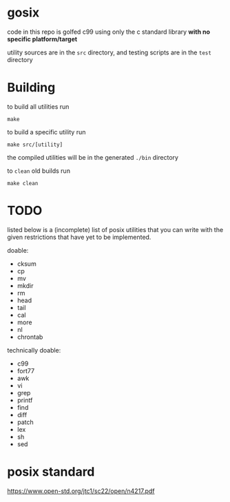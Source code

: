 # gosix
code in this repo is golfed c99 using only the c standard library **with no specific platform/target**

utility sources are in the `src` directory, and testing scripts are in the `test` directory

# Building
to build all utilities run
```
make
```

to build a specific utility run
```
make src/[utility]
```

the compiled utilities will be in the generated `./bin` directory

to `clean` old builds run
```
make clean
```

# TODO
listed below is a (incomplete) list of posix utilities that you can write with the given restrictions that have yet to be implemented.

doable:
- cksum
- cp
- mv
- mkdir
- rm
- head
- tail
- cal
- more
- nl
- chrontab

technically doable:
- c99
- fort77
- awk
- vi
- grep
- printf
- find
- diff
- patch
- lex
- sh
- sed

# posix standard
https://www.open-std.org/jtc1/sc22/open/n4217.pdf
